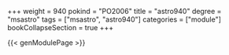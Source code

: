 +++
weight = 940
pokind = "PO2006"
title = "astro940"
degree = "msastro"
tags = ["msastro", "astro940"]
categories = ["module"]
bookCollapseSection = true
+++

{{< genModulePage >}}
